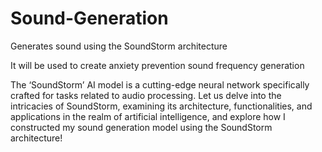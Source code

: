 # Sound-Generation
Generates sound using the SoundStorm architecture

It will be used to create anxiety prevention sound frequency generation

The ‘SoundStorm’ AI model is a cutting-edge neural network specifically crafted for tasks related to audio processing. Let us delve into the intricacies of SoundStorm, examining its architecture, functionalities, and applications in the realm of artificial intelligence, and explore how I constructed my sound generation model using the SoundStorm architecture!
